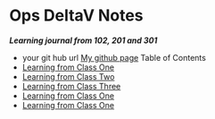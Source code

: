 # Ops DeltaV Notes 
***Learning journal from 102, 201 and 301***
- your git hub url
[My github page](https://github.com/kaylalh)
Table of Contents
- [Learning from Class One](/class1.md)
- [Learning from Class Two](/class2.md)
- [Learning from Class Three](/class3.md)
- [Learning from Class One](/class4.md)
- [Learning from Class One](/class5.md)

